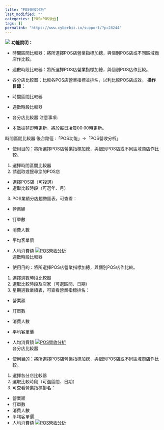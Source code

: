 ```yaml
---
title: "POS營收分析"
last_modified: ""
categories: [POS>POS後台]
tags: []
permalink: "https://www.cyberbiz.io/support/?p=28244"
---
```


![](https://www.cyberbiz.io/support/wp-content/uploads/企業版.png) **功能說明：**  

* 時間區間比較器：將所選擇POS店營業指標加總，與個別POS店或不同區域商店作比較。
* 週數時段比較器：將所選擇POS店營業指標加總，與個別POS店作比較。
* 各分店比較器：比較各POS店營業指標並排名，以利比較POS店成效。
**操作目錄：**

* 時間區間比較器 
* 週數時段比較器
* 各分店比較器
注意事項:  

* 本數據非即時更新，將於每日凌晨00:00時更新。  

時間區間比較器 後台路徑 :「POS功能」→「POS營收分析」  


* 使用目的：將所選擇POS店營業指標加總，與個別POS店或不同區域商店作比較。


1. 選擇時間區間比較器
2. 請選取或搜尋您的POS店
* 選擇POS店（可複選）
* 選取比較時段（可選年、月）
3. POS業績分店趨勢圖表，可查看：
* 營業額
* 訂單數
* 消費人數
* 平均客單價
* 人均消費額
[![POS營收分析](https://www.cyberbiz.io/support/wp-content/uploads/POS營收分析1.png)](https://www.cyberbiz.io/support/wp-content/uploads/POS營收分析1.png)  
週數時段比較器

* 使用目的：將所選擇POS店營業指標加總，與個別POS店作比較。


1. 選擇週數時段比較器
2. 選取比較時段及店家（可選區間、日期）
3. 星期週數業績表，可查看營業指標排名：
* 營業額
* 訂單數
* 消費人數
* 平均客單價
* 人均消費額
[![POS營收分析](https://www.cyberbiz.io/support/wp-content/uploads/POS營收分析2.png)](https://www.cyberbiz.io/support/wp-content/uploads/POS營收分析2.png)  
各分店比較器

* 使用目的：將所選擇POS店營業指標加總，與個別POS店或不同區域商店作比較。


1. 選擇各分店比較器
2. 選取比較時段（可選區間、日期）
3. 可查看營業指標排名：
* 營業額
* 訂單數
* 消費人數
* 平均客單價
* 人均消費額
[![POS營收分析](https://www.cyberbiz.io/support/wp-content/uploads/POS營收分析3.png)](https://www.cyberbiz.io/support/wp-content/uploads/POS營收分析3.png)  

